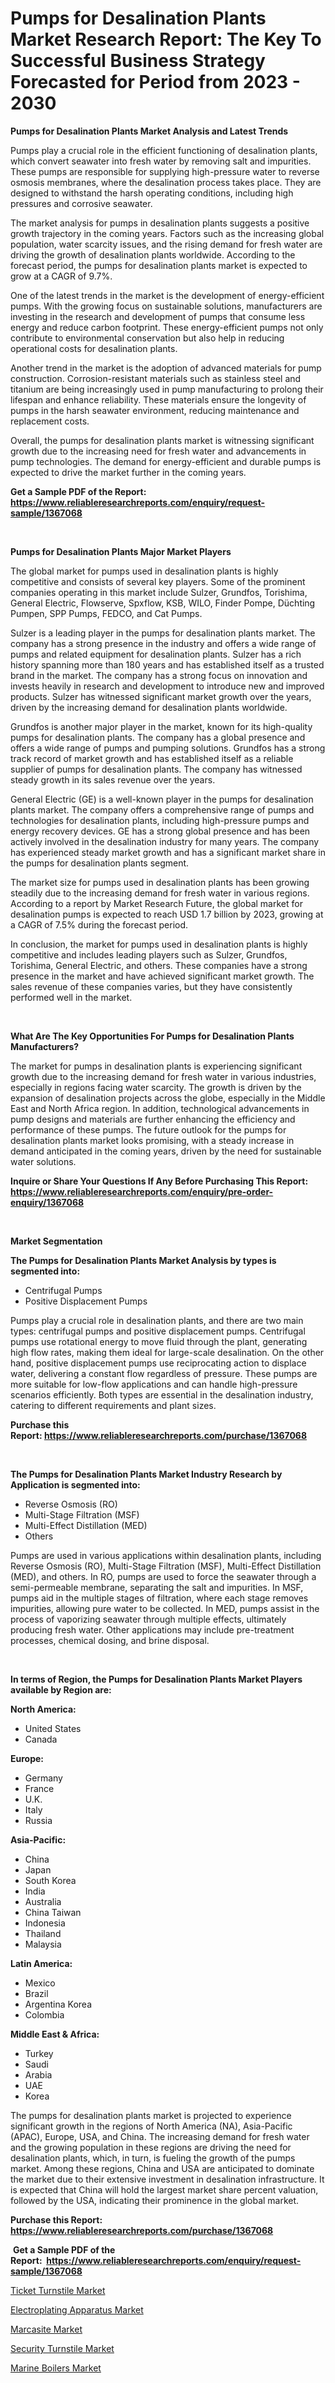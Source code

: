 <p><h1>Pumps for Desalination Plants Market Research Report: The Key To Successful Business Strategy Forecasted for Period from 2023 - 2030</h1></p><p><strong>Pumps for Desalination Plants Market Analysis and Latest Trends</strong></p>
<p><p>Pumps play a crucial role in the efficient functioning of desalination plants, which convert seawater into fresh water by removing salt and impurities. These pumps are responsible for supplying high-pressure water to reverse osmosis membranes, where the desalination process takes place. They are designed to withstand the harsh operating conditions, including high pressures and corrosive seawater.</p><p>The market analysis for pumps in desalination plants suggests a positive growth trajectory in the coming years. Factors such as the increasing global population, water scarcity issues, and the rising demand for fresh water are driving the growth of desalination plants worldwide. According to the forecast period, the pumps for desalination plants market is expected to grow at a CAGR of 9.7%.</p><p>One of the latest trends in the market is the development of energy-efficient pumps. With the growing focus on sustainable solutions, manufacturers are investing in the research and development of pumps that consume less energy and reduce carbon footprint. These energy-efficient pumps not only contribute to environmental conservation but also help in reducing operational costs for desalination plants.</p><p>Another trend in the market is the adoption of advanced materials for pump construction. Corrosion-resistant materials such as stainless steel and titanium are being increasingly used in pump manufacturing to prolong their lifespan and enhance reliability. These materials ensure the longevity of pumps in the harsh seawater environment, reducing maintenance and replacement costs.</p><p>Overall, the pumps for desalination plants market is witnessing significant growth due to the increasing need for fresh water and advancements in pump technologies. The demand for energy-efficient and durable pumps is expected to drive the market further in the coming years.</p></p>
<p><strong>Get a Sample PDF of the Report:&nbsp; <a href="https://www.reliableresearchreports.com/enquiry/request-sample/1367068">https://www.reliableresearchreports.com/enquiry/request-sample/1367068</a></strong></p>
<p>&nbsp;</p>
<p><strong>Pumps for Desalination Plants Major Market Players</strong></p>
<p><p>The global market for pumps used in desalination plants is highly competitive and consists of several key players. Some of the prominent companies operating in this market include Sulzer, Grundfos, Torishima, General Electric, Flowserve, Spxflow, KSB, WILO, Finder Pompe, Düchting Pumpen, SPP Pumps, FEDCO, and Cat Pumps.</p><p>Sulzer is a leading player in the pumps for desalination plants market. The company has a strong presence in the industry and offers a wide range of pumps and related equipment for desalination plants. Sulzer has a rich history spanning more than 180 years and has established itself as a trusted brand in the market. The company has a strong focus on innovation and invests heavily in research and development to introduce new and improved products. Sulzer has witnessed significant market growth over the years, driven by the increasing demand for desalination plants worldwide.</p><p>Grundfos is another major player in the market, known for its high-quality pumps for desalination plants. The company has a global presence and offers a wide range of pumps and pumping solutions. Grundfos has a strong track record of market growth and has established itself as a reliable supplier of pumps for desalination plants. The company has witnessed steady growth in its sales revenue over the years.</p><p>General Electric (GE) is a well-known player in the pumps for desalination plants market. The company offers a comprehensive range of pumps and technologies for desalination plants, including high-pressure pumps and energy recovery devices. GE has a strong global presence and has been actively involved in the desalination industry for many years. The company has experienced steady market growth and has a significant market share in the pumps for desalination plants segment.</p><p>The market size for pumps used in desalination plants has been growing steadily due to the increasing demand for fresh water in various regions. According to a report by Market Research Future, the global market for desalination pumps is expected to reach USD 1.7 billion by 2023, growing at a CAGR of 7.5% during the forecast period.</p><p>In conclusion, the market for pumps used in desalination plants is highly competitive and includes leading players such as Sulzer, Grundfos, Torishima, General Electric, and others. These companies have a strong presence in the market and have achieved significant market growth. The sales revenue of these companies varies, but they have consistently performed well in the market.</p></p>
<p>&nbsp;</p>
<p><strong>What Are The Key Opportunities For Pumps for Desalination Plants Manufacturers?</strong></p>
<p><p>The market for pumps in desalination plants is experiencing significant growth due to the increasing demand for fresh water in various industries, especially in regions facing water scarcity. The growth is driven by the expansion of desalination projects across the globe, especially in the Middle East and North Africa region. In addition, technological advancements in pump designs and materials are further enhancing the efficiency and performance of these pumps. The future outlook for the pumps for desalination plants market looks promising, with a steady increase in demand anticipated in the coming years, driven by the need for sustainable water solutions.</p></p>
<p><strong>Inquire or Share Your Questions If Any Before Purchasing This Report: <a href="https://www.reliableresearchreports.com/enquiry/pre-order-enquiry/1367068">https://www.reliableresearchreports.com/enquiry/pre-order-enquiry/1367068</a></strong></p>
<p>&nbsp;</p>
<p><strong>Market Segmentation</strong></p>
<p><strong>The Pumps for Desalination Plants Market Analysis by types is segmented into:</strong></p>
<p><ul><li>Centrifugal Pumps</li><li>Positive Displacement Pumps</li></ul></p>
<p><p>Pumps play a crucial role in desalination plants, and there are two main types: centrifugal pumps and positive displacement pumps. Centrifugal pumps use rotational energy to move fluid through the plant, generating high flow rates, making them ideal for large-scale desalination. On the other hand, positive displacement pumps use reciprocating action to displace water, delivering a constant flow regardless of pressure. These pumps are more suitable for low-flow applications and can handle high-pressure scenarios efficiently. Both types are essential in the desalination industry, catering to different requirements and plant sizes.</p></p>
<p><strong>Purchase this Report:&nbsp;<a href="https://www.reliableresearchreports.com/purchase/1367068">https://www.reliableresearchreports.com/purchase/1367068</a></strong></p>
<p>&nbsp;</p>
<p><strong>The Pumps for Desalination Plants Market Industry Research by Application is segmented into:</strong></p>
<p><ul><li>Reverse Osmosis (RO)</li><li>Multi-Stage Filtration (MSF)</li><li>Multi-Effect Distillation (MED)</li><li>Others</li></ul></p>
<p><p>Pumps are used in various applications within desalination plants, including Reverse Osmosis (RO), Multi-Stage Filtration (MSF), Multi-Effect Distillation (MED), and others. In RO, pumps are used to force the seawater through a semi-permeable membrane, separating the salt and impurities. In MSF, pumps aid in the multiple stages of filtration, where each stage removes impurities, allowing pure water to be collected. In MED, pumps assist in the process of vaporizing seawater through multiple effects, ultimately producing fresh water. Other applications may include pre-treatment processes, chemical dosing, and brine disposal.</p></p>
<p>&nbsp;</p>
<p><strong>In terms of Region, the Pumps for Desalination Plants Market Players available by Region are:</strong></p>
<p>
    <p> <strong> North America: </strong>
        <ul>
            <li>United States</li>
            <li>Canada</li>
        </ul>
        </p> 
    <p> <strong> Europe: </strong>
        <ul>
            <li>Germany</li>
            <li>France</li>
            <li>U.K.</li>
            <li>Italy</li>
            <li>Russia</li>
        </ul>
        </p> 
    <p> <strong> Asia-Pacific: </strong>
        <ul>
            <li>China</li>
            <li>Japan</li>
            <li>South Korea</li>
            <li>India</li>
            <li>Australia</li>
            <li>China Taiwan</li>
            <li>Indonesia</li>
            <li>Thailand</li>
            <li>Malaysia</li>
        </ul>
        </p> 
    <p> <strong> Latin America: </strong>
        <ul>
            <li>Mexico</li>
            <li>Brazil</li>
            <li>Argentina Korea</li>
            <li>Colombia</li>
        </ul>
        </p> 
    <p> <strong> Middle East & Africa: </strong>
        <ul>
            <li>Turkey</li>
            <li>Saudi</li>
            <li>Arabia</li>
            <li>UAE</li>
            <li>Korea</li>
        </ul>
    </p>
    </p>
<p><p>The pumps for desalination plants market is projected to experience significant growth in the regions of North America (NA), Asia-Pacific (APAC), Europe, USA, and China. The increasing demand for fresh water and the growing population in these regions are driving the need for desalination plants, which, in turn, is fueling the growth of the pumps market. Among these regions, China and USA are anticipated to dominate the market due to their extensive investment in desalination infrastructure. It is expected that China will hold the largest market share percent valuation, followed by the USA, indicating their prominence in the global market.</p></p>
<p><strong>Purchase this Report: <a href="https://www.reliableresearchreports.com/purchase/1367068">https://www.reliableresearchreports.com/purchase/1367068</a></strong></p>
<p>&nbsp;<strong>Get a Sample PDF of the Report:&nbsp;&nbsp;<a href="https://www.reliableresearchreports.com/enquiry/request-sample/1367068">https://www.reliableresearchreports.com/enquiry/request-sample/1367068</a></strong></p>
<p><strong></strong></p>
<p><p><a href="https://www.linkedin.com/pulse/ticket-turnstile-market-size-share-amp-trends-analysis-report-4c1af/">Ticket Turnstile Market</a></p><p><a href="https://www.linkedin.com/pulse/electroplating-apparatus-market-insights-players-forecast-hbu5f/">Electroplating Apparatus Market</a></p><p><a href="https://medium.com/@katlynbauch/marcasite-market-size-growth-forecast-2023-2030-2c711823ff95">Marcasite Market</a></p><p><a href="https://www.linkedin.com/pulse/security-turnstile-market-challenges-opportunities-growth-gd5uf/">Security Turnstile Market</a></p><p><a href="https://medium.com/@kyliebodei/marine-boilers-market-size-growth-forecast-2023-2030-a208027f13e3">Marine Boilers Market</a></p></p>